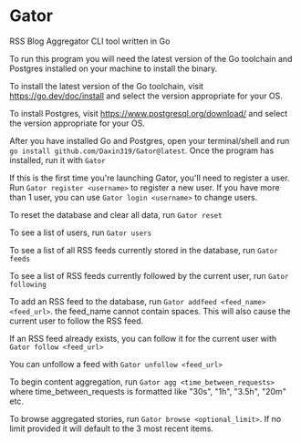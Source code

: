# Gator
RSS Blog Aggregator CLI tool written in Go

To run this program you will need the latest version of the Go toolchain and Postgres installed on your machine to install the binary.

To install the latest version of the Go toolchain, visit https://go.dev/doc/install and select the version appropriate for your OS.

To install Postgres, visit https://www.postgresql.org/download/ and select the version appropriate for your OS.

After you have installed Go and Postgres, open your terminal/shell and run `go install github.com/Daxin319/Gator@latest`. Once the program has installed, run it with `Gator`

If this is the first time you're launching Gator, you'll need to register a user. Run `Gator register <username>` to register a new user. If you have more than 1 user, you can use `Gator login <username>` to change users.

To reset the database and clear all data, run `Gator reset`

To see a list of users, run `Gator users`

To see a list of all RSS feeds currently stored in the database, run `Gator feeds`

To see a list of RSS feeds currently followed by the current user, run `Gator following`

To add an RSS feed to the database, run `Gator addfeed <feed_name> <feed_url>`. the feed_name cannot contain spaces. This will also cause the current user to follow the RSS feed.

If an RSS feed already exists, you can follow it for the current user with `Gator follow <feed_url>`

You can unfollow a feed with `Gator unfollow <feed_url>`

To begin content aggregation, run `Gator agg <time_between_requests>` where time_between_requests is formatted like "30s", "1h", "3.5h", "20m" etc.

To browse aggregated stories, run `Gator browse <optional_limit>`. If no limit provided it will default to the 3 most recent items.



